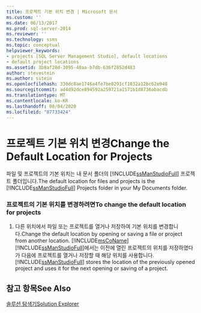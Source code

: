 ```yaml
---
title: 프로젝트 기본 위치 변경 | Microsoft 문서
ms.custom: ''
ms.date: 06/13/2017
ms.prod: sql-server-2014
ms.reviewer: ''
ms.technology: ssms
ms.topic: conceptual
helpviewer_keywords:
- projects [SQL Server Management Studio], default locations
- default project locations
ms.assetid: 3b8af28d-3095-40aa-b7db-636f2852d483
author: stevestein
ms.author: sstein
ms.openlocfilehash: 330dc8ae1746a4fe7be8291cf1032a12bc62e948
ms.sourcegitcommit: ad4d92dce894592a259721a1571b1d8736abacdb
ms.translationtype: MT
ms.contentlocale: ko-KR
ms.lasthandoff: 08/04/2020
ms.locfileid: "87733424"
---
```

# <a name="change-the-default-location-for-projects"></a><span data-ttu-id="28721-102">프로젝트 기본 위치 변경</span><span class="sxs-lookup"><span data-stu-id="28721-102">Change the Default Location for Projects</span></span>
  <span data-ttu-id="28721-103">파일 및 프로젝트의 기본 위치는 내 문서 폴더의 [!INCLUDE[ssManStudioFull](../../includes/ssmanstudiofull-md.md)] 프로젝트 폴더입니다.</span><span class="sxs-lookup"><span data-stu-id="28721-103">The default location for files and projects is the [!INCLUDE[ssManStudioFull](../../includes/ssmanstudiofull-md.md)] Projects folder in your My Documents folder.</span></span>  
  
### <a name="to-change-the-default-location-for-projects"></a><span data-ttu-id="28721-104">프로젝트의 기본 위치를 변경하려면</span><span class="sxs-lookup"><span data-stu-id="28721-104">To change the default location for projects</span></span>  
  
1.  <span data-ttu-id="28721-105">다른 위치에서 파일 또는 프로젝트를 열거나 저장하여 기본 위치를 변경합니다.</span><span class="sxs-lookup"><span data-stu-id="28721-105">Change the default location by opening or saving a file or project from another location.</span></span> [!INCLUDE[msCoName](../../includes/msconame-md.md)] <span data-ttu-id="28721-106">[!INCLUDE[ssManStudioFull](../../includes/ssmanstudiofull-md.md)]에서는 이전에 열린 프로젝트의 위치를 저장하였다가 다음에 프로젝트를 열거나 저장할 때 해당 위치를 사용합니다.</span><span class="sxs-lookup"><span data-stu-id="28721-106">[!INCLUDE[ssManStudioFull](../../includes/ssmanstudiofull-md.md)] stores the location of the previously opened project and uses it for the next opening or saving of a project.</span></span>  
  
## <a name="see-also"></a><span data-ttu-id="28721-107">참고 항목</span><span class="sxs-lookup"><span data-stu-id="28721-107">See Also</span></span>  
 [<span data-ttu-id="28721-108">솔루션 탐색기</span><span class="sxs-lookup"><span data-stu-id="28721-108">Solution Explorer</span></span>](solution-explorer.md)  
  
  
